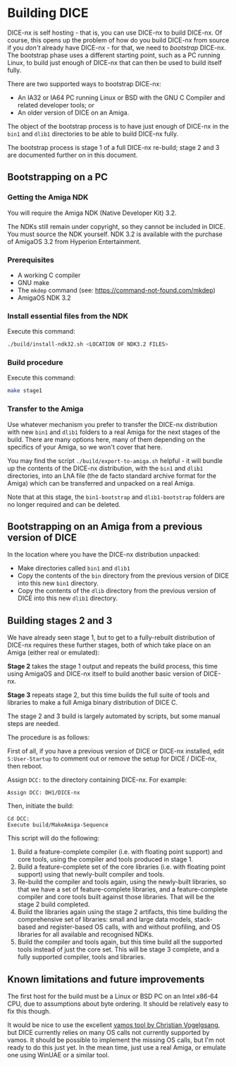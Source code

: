 Building DICE
=============

DICE-nx is self hosting - that is, you can use DICE-nx to build DICE-nx. Of course, this opens up the problem of how do you build DICE-nx from source if you *don't* already have DICE-nx - for that, we need to *bootstrap* DICE-nx. The bootstrap phase uses a different starting point, such as a PC running Linux, to build just enough of DICE-nx that can then be used to build itself fully.

There are two supported ways to bootstrap DICE-nx:

* An IA32 or IA64 PC running Linux or BSD with the GNU C Compiler and related developer tools; or
* An older version of DICE on an Amiga.

The object of the bootstrap process is to have just enough of DICE-nx in the `bin1` and `dlib1` directories to be able to build DICE-nx fully.

The bootstrap process is stage 1 of a full DICE-nx re-build; stage 2 and 3 are documented further on in this document.


Bootstrapping on a PC
---------------------

### Getting the Amiga NDK

You will require the Amiga NDK (Native Developer Kit) 3.2.

The NDKs still remain under copyright, so they cannot be included in DICE. You must source the NDK
yourself. NDK 3.2 is available with the purchase of AmigaOS 3.2 from Hyperion Entertainment.

### Prerequisites

* A working C compiler
* GNU make
* The `mkdep` command (see: https://command-not-found.com/mkdep)
* AmigaOS NDK 3.2

### Install essential files from the NDK

Execute this command:

```bash
./build/install-ndk32.sh <LOCATION OF NDK3.2 FILES>
```

### Build procedure

Execute this command:

```bash
make stage1
```

### Transfer to the Amiga

Use whatever mechanism you prefer to transfer the DICE-nx distribution with new `bin1` and `dlib1` folders to a real Amiga for the next stages of the build. There are many options here, many of them depending on the specifics of your Amiga, so we won't cover that here.

You may find the script `./build/export-to-amiga.sh` helpful - it will bundle up the contents of the DICE-nx distribution, with the `bin1` and `dlib1` directories, into an LhA file (the de facto standard archive format for the Amiga) which can be transferred and unpacked on a real Amiga.

Note that at this stage, the `bin1-bootstrap` and `dlib1-bootstrap` folders are no longer required and can be deleted.


Bootstrapping on an Amiga from a previous version of DICE
---------------------------------------------------------

In the location where you have the DICE-nx distribution unpacked:

* Make directories called `bin1` and `dlib1`
* Copy the contents of the `bin` directory from the previous version of DICE into this new `bin1` directory.
* Copy the contents of the `dlib` directory from the previous version of DICE into this new `dlib1` directory.


Building stages 2 and 3
-----------------------

We have already seen stage 1, but to get to a fully-rebuilt distribution of DICE-nx requires these further stages, both of which take place on an Amiga (either real or emulated):

**Stage 2** takes the stage 1 output and repeats the build process, this time using AmigaOS and DICE-nx itself to build another basic version of DICE-nx.

**Stage 3** repeats stage 2, but this time builds the full suite of tools and libraries to make a full Amiga binary distribution of DICE C.

The stage 2 and 3 build is largely automated by scripts, but some manual steps are needed.

The procedure is as follows:

First of all, if you have a previous version of DICE or DICE-nx installed, edit `S:User-Startup` to comment out or remove the setup for DICE / DICE-nx, then reboot.

Assign `DCC:` to the directory containing DICE-nx. For example:

```
Assign DCC: DH1/DICE-nx
```

Then, initiate the build:

```
Cd DCC:
Execute build/MakeAmiga-Sequence
```

This script will do the following:

1. Build a feature-complete compiler (i.e. with floating point support) and core tools, using the
   compiler and tools produced in stage 1.
1. Build a feature-complete set of the core libraries (i.e. with floating point support) using that
   newly-built compiler and tools.
1. Re-build the compiler and tools again, using the newly-built libraries, so that we have a set of
   feature-complete libraries, and a feature-complete compiler and core tools built against those
   libraries. That will be the stage 2 build completed.
1. Build the libraries again using the stage 2 artifacts, this time building the comprehensive set
   of libraries: small and large data models, stack-based and register-based OS calls, with and
   without profiling, and OS libraries for all available and recognised NDKs.
1. Build the compiler and tools again, but this time build all the supported tools instead of just
   the core set. This will be stage 3 complete, and a fully supported compiler, tools and
   libraries.


Known limitations and future improvements
-----------------------------------------

The first host for the build must be a Linux or BSD PC on an Intel x86-64 CPU, due to assumptions
about byte ordering. It should be relatively easy to fix this though.

It would be nice to use the excellent [vamos tool by Christian Vogelgsang](https://github.com/cnvogelg/amitools/blob/master/docs/vamos.md),
but DICE currently relies on many OS calls not currently supported by vamos. It should be possible
to implement the missing OS calls, but I'm not ready to do this just yet. In the mean time, just
use a real Amiga, or emulate one using WinUAE or a similar tool.
